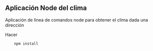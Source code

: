 ## Aplicación Node del clima

Aplicación de línea de comandos node para obtener el clima dada una dirección

Hacer

```
    npm install
```